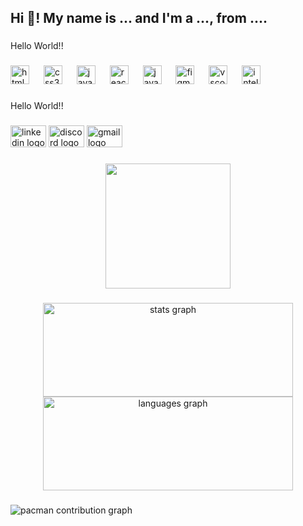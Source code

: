 <h2 align="left">Hi 👋! My name is ... and I'm a ..., from ....</h2>

###

<p align="left">Hello World!!</p>

###

<div align="left">
  <img src="https://cdn.jsdelivr.net/gh/devicons/devicon/icons/html5/html5-original.svg" height="30" alt="html5 logo"  />
  <img width="15" />
  <img src="https://cdn.jsdelivr.net/gh/devicons/devicon/icons/css3/css3-original.svg" height="30" alt="css3 logo"  />
  <img width="15" />
  <img src="https://cdn.jsdelivr.net/gh/devicons/devicon/icons/javascript/javascript-original.svg" height="30" alt="javascript logo"  />
  <img width="15" />
  <img src="https://cdn.jsdelivr.net/gh/devicons/devicon/icons/react/react-original.svg" height="30" alt="react logo"  />
  <img width="15" />
  <img src="https://cdn.jsdelivr.net/gh/devicons/devicon/icons/java/java-original.svg" height="30" alt="java logo"  />
  <img width="15" />
  <img src="https://cdn.jsdelivr.net/gh/devicons/devicon/icons/figma/figma-original.svg" height="30" alt="figma logo"  />
  <img width="15" />
  <img src="https://cdn.jsdelivr.net/gh/devicons/devicon/icons/vscode/vscode-original.svg" height="30" alt="vscode logo"  />
  <img width="15" />
  <img src="https://cdn.jsdelivr.net/gh/devicons/devicon/icons/intellij/intellij-original.svg" height="30" alt="intellij logo"  />
</div>

###

<p align="left">Hello World!!</p>

###

<div align="left">
  <img src="https://raw.githubusercontent.com/maurodesouza/profile-readme-generator/master/src/assets/icons/social/linkedin/default.svg" width="57" height="35" alt="linkedin logo"  />
  <img src="https://raw.githubusercontent.com/maurodesouza/profile-readme-generator/master/src/assets/icons/social/discord/default.svg" width="57" height="35" alt="discord logo"  />
  <img src="https://raw.githubusercontent.com/maurodesouza/profile-readme-generator/master/src/assets/icons/social/gmail/default.svg" width="57" height="35" alt="gmail logo"  />
</div>

###

<div align="center">
  <img height="200" src="https://pa1.narvii.com/6814/6124d52577c23150551a2bfd9df65d93e599a4d2_hq.gif"  />
</div>

###

<div align="center">
  <img src="https://github-readme-stats.vercel.app/api?username=alinerximenes&hide_title=false&hide_rank=false&show_icons=true&include_all_commits=true&count_private=true&disable_animations=false&theme=dracula&locale=en&hide_border=false&order=1&custom_title=alinerximenes" height="150" width="400" alt="stats graph"  />
  <img src="https://github-readme-stats.vercel.app/api/top-langs?username=alinerximenes&locale=en&hide_title=false&layout=compact&card_width=320&langs_count=5&theme=radical&hide_border=false&order=2&custom_title=alinerximenes" height="150" width="400" alt="languages graph"  />
</div>

###

<picture>
  <source media="(prefers-color-scheme: dark)" srcset="https://raw.githubusercontent.com/alinerximenes/alinerximenes/output/pacman-contribution-graph-dark.svg">
  <source media="(prefers-color-scheme: light)" srcset="https://raw.githubusercontent.com/alinerximens/alinerximenes/output/pacman-contribution-graph.svg">
  <img alt="pacman contribution graph" src="https://raw.githubusercontent.com/alinerximenes/alinerximenes/output/pacman-contribution-graph.svg">
</picture>

###
